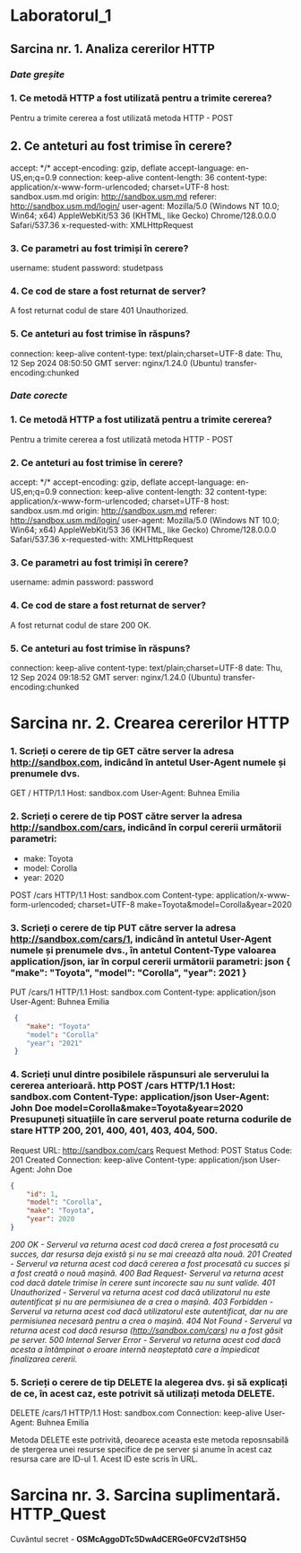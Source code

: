 # Laboratorul_1

## __Sarcina nr. 1. Analiza cererilor HTTP__

### _Date greșite_

### 1. Ce metodă HTTP a fost utilizată pentru a trimite cererea?

Pentru a trimite cererea a fost utilizată metoda HTTP - POST

## 2. Ce anteturi au fost trimise în cerere?

accept: \*/\*
accept-encoding: gzip, deflate
accept-language: en-US,en;q=0.9
connection: keep-alive
content-length: 36
content-type: application/x-www-form-urlencoded; charset=UTF-8
host: sandbox.usm.md
origin: http://sandbox.usm.md
referer: http://sandbox.usm.md/login/
user-agent: Mozilla/5.0 (Windows NT 10.0; Win64; x64) AppleWebKit/53 36 (KHTML, like Gecko) Chrome/128.0.0.0 Safari/537.36
x-requested-with: XMLHttpRequest

### 3. Ce parametri au fost trimiși în cerere?

username: student
password: studetpass

### 4. Ce cod de stare a fost returnat de server?

A fost returnat codul de stare 401 Unauthorized.

### 5. Ce anteturi au fost trimise în răspuns?

connection: keep-alive
content-type: text/plain;charset=UTF-8
date: Thu, 12 Sep 2024 08:50:50 GMT
server: nginx/1.24.0 (Ubuntu)
transfer-encoding:chunked

### _Date corecte_

### 1. Ce metodă HTTP a fost utilizată pentru a trimite cererea?

Pentru a trimite cererea a fost utilizată metoda HTTP - POST

### 2. Ce anteturi au fost trimise în cerere?

accept: \*/\*
accept-encoding: gzip, deflate
accept-language: en-US,en;q=0.9
connection: keep-alive
content-length: 32
content-type: application/x-www-form-urlencoded; charset=UTF-8
host: sandbox.usm.md
origin: http://sandbox.usm.md
referer: http://sandbox.usm.md/login/
user-agent: Mozilla/5.0 (Windows NT 10.0; Win64; x64) AppleWebKit/53 36 (KHTML, like Gecko) Chrome/128.0.0.0 Safari/537.36
x-requested-with: XMLHttpRequest

### 3. Ce parametri au fost trimiși în cerere?

username: admin
password: password

### 4. Ce cod de stare a fost returnat de server?

A fost returnat codul de stare 200 OK.

### 5. Ce anteturi au fost trimise în răspuns?

connection: keep-alive
content-type: text/plain;charset=UTF-8
date: Thu, 12 Sep 2024 09:18:52 GMT
server: nginx/1.24.0 (Ubuntu)
transfer-encoding:chunked

# __Sarcina nr. 2. Crearea cererilor HTTP__

### 1. Scrieți o cerere de tip GET către server la adresa http://sandbox.com, indicând în antetul User-Agent numele și prenumele dvs.

GET / HTTP/1.1
Host: sandbox.com
User-Agent: Buhnea Emilia

### 2. Scrieți o cerere de tip POST către server la adresa http://sandbox.com/cars, indicând în corpul cererii următorii parametri:
- make: Toyota
- model: Corolla
- year: 2020

POST /cars HTTP/1.1
Host: sandbox.com
Content-type: application/x-www-form-urlencoded; charset=UTF-8
make=Toyota&model=Corolla&year=2020

### 3. Scrieți o cerere de tip PUT către server la adresa http://sandbox.com/cars/1, indicând în antetul User-Agent numele și prenumele dvs., în antetul Content-Type valoarea application/json, iar în corpul cererii următorii parametri: json { "make": "Toyota", "model": "Corolla", "year": 2021 }

PUT /cars/1 HTTP/1.1
Host: sandbox.com
Content-type: application/json
User-Agent: Buhnea Emilia
```json
 {
    "make": "Toyota"
    "model": "Corolla"
    "year": "2021"
 }
```

### 4. Scrieți unul dintre posibilele răspunsuri ale serverului la cererea anterioară. http POST /cars HTTP/1.1 Host: sandbox.com Content-Type: application/json User-Agent: John Doe model=Corolla&make=Toyota&year=2020 Presupuneți situațiile în care serverul poate returna codurile de stare HTTP 200, 201, 400, 401, 403, 404, 500.

Request URL: http://sandbox.com/cars
Request Method: POST
Status Code: 201 Created 
Connection: keep-alive
Content-type: application/json
User-Agent: John Doe
```json
{
    "id": 1,
    "model": "Corolla",
    "make": "Toyota",
    "year": 2020
}
```

_200 OK - Serverul va returna acest cod dacă crerea a fost procesată cu succes, dar resursa deja există și nu se mai creează alta nouă._
_201 Created - Serverul va returna acest cod dacă cererea a fost procesată cu succes și a fost creată o nouă mașină._
_400 Bad Request- Serverul va returna acest cod dacă datele trimise în cerere sunt incorecte sau nu sunt valide._
_401 Unauthorized - Serverul va returna acest cod dacă utilizatorul nu este autentificat și nu are permisiunea de a crea o mașină._
_403 Forbidden - Serverul va returna acest cod dacă utilizatorul este autentificat, dar nu are permisiunea necesară pentru a crea o mașină._
_404 Not Found - Serverul va returna acest cod dacă resursa (http://sandbox.com/cars) nu a fost găsit pe server._
_500 Internal Server Error - Serverul va returna acest cod dacă acesta a întâmpinat o eroare internă neașteptată care a împiedicat finalizarea cererii._


### 5. Scrieți o cerere de tip DELETE la alegerea dvs. și să explicați de ce, în acest caz, este potrivit să utilizați metoda DELETE.

DELETE /cars/1 HTTP/1.1
Host: sandbox.com
Connection: keep-alive
User-Agent: Buhnea Emilia

Metoda DELETE este potrivită, deoarece aceasta este metoda reposnsabilă de ștergerea unei resurse specifice de pe server și anume în acest caz resursa care are ID-ul 1. Acest ID este scris în URL.


# __Sarcina nr. 3. Sarcina suplimentară. HTTP_Quest__

Cuvântul secret - __OSMcAggoDTc5DwAdCERGe0FCV2dTSH5Q__


